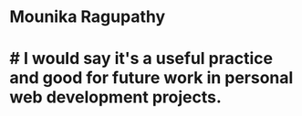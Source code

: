 # Mounika Ragupathy
# # I would say it's a useful practice and good for future work in personal web development projects. 

